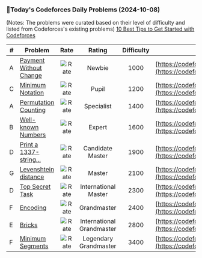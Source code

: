 ### 🌟Today's Codeforces Daily Problems (2024-10-08)
(Notes: The problems were curated based on their level of difficulty and listed from Codeforces's existing problems)
[10 Best Tips to Get Started with Codeforces](https://github.com/ika9810/Codeforces-Daily-Problems/blob/main/10%20Best%20Tips%20to%20Get%20Started%20with%20Codeforces.md)

| # | Problem | Rate| Rating | Difficulty | Contest |
|---| ----- | :--------: | :----------: | :----------: | ---------- |
|A|[Payment Without Change](https://codeforces.com/contest/1256/problem/A)|![Rate](https://img.shields.io/badge/Newbie-1000-lightgrey)|Newbie|1000|[https://codeforces.com/contest/1256](https://codeforces.com/contest/1256)|
|C|[Minimum Notation](https://codeforces.com/contest/1730/problem/C)|![Rate](https://img.shields.io/badge/Pupil-1200-brightgreen)|Pupil|1200|[https://codeforces.com/contest/1730](https://codeforces.com/contest/1730)|
|A|[Permutation Counting](https://codeforces.com/contest/1967/problem/A)|![Rate](https://img.shields.io/badge/Specialist-1400-9cf)|Specialist|1400|[https://codeforces.com/contest/1967](https://codeforces.com/contest/1967)|
|B|[Well-known Numbers](https://codeforces.com/contest/225/problem/B)|![Rate](https://img.shields.io/badge/Expert-1600-blue)|Expert|1600|[https://codeforces.com/contest/225](https://codeforces.com/contest/225)|
|D|[Print a 1337-string...](https://codeforces.com/contest/1202/problem/D)|![Rate](https://img.shields.io/badge/Candidate%20Master-1900-blueviolet)|Candidate Master|1900|[https://codeforces.com/contest/1202](https://codeforces.com/contest/1202)|
|G|[Levenshtein distance](https://codeforces.com/contest/530/problem/G)|![Rate](https://img.shields.io/badge/Master-2100-orange)|Master|2100|[https://codeforces.com/contest/530](https://codeforces.com/contest/530)|
|D|[Top Secret Task](https://codeforces.com/contest/590/problem/D)|![Rate](https://img.shields.io/badge/International%20Master-2300-orange)|International Master|2300|[https://codeforces.com/contest/590](https://codeforces.com/contest/590)|
|F|[Encoding](https://codeforces.com/contest/533/problem/F)|![Rate](https://img.shields.io/badge/Grandmaster-2400-red)|Grandmaster|2400|[https://codeforces.com/contest/533](https://codeforces.com/contest/533)|
|E|[Bricks](https://codeforces.com/contest/1404/problem/E)|![Rate](https://img.shields.io/badge/International%20Grandmaster-2800-red)|International Grandmaster|2800|[https://codeforces.com/contest/1404](https://codeforces.com/contest/1404)|
|F|[Minimum Segments](https://codeforces.com/contest/1887/problem/F)|![Rate](https://img.shields.io/badge/Legendary%20Grandmaster-3400-red)|Legendary Grandmaster|3400|[https://codeforces.com/contest/1887](https://codeforces.com/contest/1887)|
